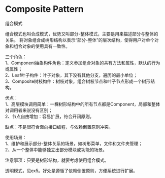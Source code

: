 # Composite Pattern

组合模式

组合模式也叫合成模式，优势又叫部分-整体模式，主要是用来描述部分与整体的关系。
将对象组合成树形结构以表示“部分-整体”的层次结构，使得用户对单个对象和组合对象的使用具有一致性。

三个角色：  
1、Component抽象构件角色：定义参加组合对象的共有方法和属性，默认的行为或属性；  
2、Leaf叶子构件：叶子对象，其下没有其他分支，遍历的最小单位；  
3、Composite树枝构件：树枝对象，组合树枝节点和叶子节点形成一个树形结构。

优点：  
1、高层模块调用简单：一棵树形结构中的所有节点都是Component，局部和整体对调用者来说没有区别；  
2、节点自由增加：容易扩展，符合开闭原则。

缺点：不是很符合面向接口编程，与依赖倒置原则冲突。

使用场景：  
1、维护和展示部分-整体关系的场景，如树形菜单，文件和文件夹管理；  
2、从一个整体中能够独立出部分模块或功能的场景。

注意事项：只要是树形结构，就要考虑使用组合模式。


透明模式，见ex5。好处是遵循了依赖倒置原则，方便系统进行扩展。